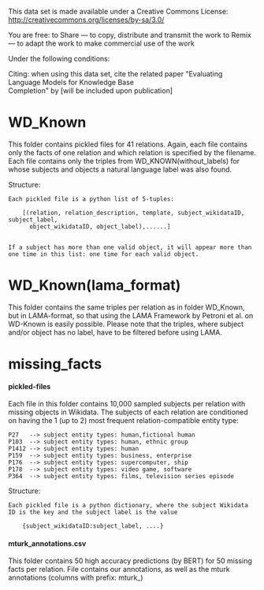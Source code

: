 This data set is made available under a Creative Commons License:
http://creativecommons.org/licenses/by-sa/3.0/

You are free:
 to Share — to copy, distribute and transmit the work
 to Remix — to adapt the work
 to make commercial use of the work

Under the following conditions:

 Citing: when using this data set, cite the related paper "Evaluating Language Models for Knowledge Base      
         Completion" by [will be included upon publication]
    
    
# WD_Known

This folder contains pickled files for 41 relations. Again, each file contains only the facts of one relation and which relation is specified by the filename. Each file contains only the triples from WD_KNOWN(without_labels) for whose subjects and objects a natural language label was also found.


Structure: 

    Each pickled file is a python list of 5-tuples:
    
        [(relation, relation_description, template, subject_wikidataID, subject_label, 
          object_wikidataID, object_label),......]

          
    If a subject has more than one valid object, it will appear more than one time in this list: one time for each valid object.
    
    
# WD_Known(lama_format)

This folder contains the same triples per relation as in folder WD_Known, but in LAMA-format, so that using the LAMA Framework by Petroni et al. on WD-Known is easily possible. Please note that the triples, where subject and/or object has no label, have to be filtered before using LAMA. 


# missing_facts

#### pickled-files

Each file in this folder contains 10,000 sampled subjects per relation with missing objects in Wikidata. The subjects of each relation are conditioned on having the 1 (up to 2) most frequent relation-compatible entity type:

    P27   --> subject entity types: human,fictional human
    P103  --> subject entity types: human, ethnic group
    P1412 --> subject entity types: human
    P159  --> subject entity types: business, enterprise
    P176  --> subject entity types: supercomputer, ship
    P178  --> subject entity types: video game, software
    P364  --> subject entity types: films, television series episode


Structure:

    Each pickled file is a python dictionary, where the subject Wikidata ID is the key and the subject label is the value
    
        {subject_wikidataID:subject_label, ....}
        
        
#### mturk_annotations.csv

This folder contains 50 high accuracy predictions (by BERT) for 50 missing facts per relation. File contains our annotations, as well as the mturk annotations (columns with prefix: mturk_)


